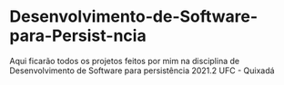 # Desenvolvimento-de-Software-para-Persist-ncia
Aqui ficarão todos os projetos feitos por mim na disciplina de 
Desenvolvimento de Software para persistência 2021.2 UFC - Quixadá
